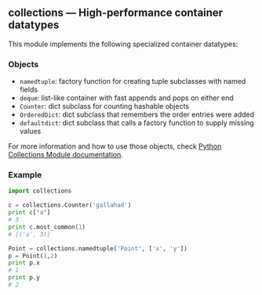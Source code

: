 ##  collections — High-performance container datatypes

This module implements the following specialized container datatypes:

### Objects

* `namedtuple`: factory function for creating tuple subclasses with named fields
* `deque`: list-like container with fast appends and pops on either end
* `Counter`: dict subclass for counting hashable objects
* `OrderedDict`: dict subclass that remembers the order entries were added
* `defaultdict`: dict subclass that calls a factory function to supply missing values

For more information and how to use those objects, check [Python Collections Module documentation](https://docs.python.org/2/library/collections.html).

### Example

```python
import collections

c = collections.Counter('gallahad')
print c["a"]
# 3
print c.most_common(1)
# [('a', 3)]

Point = collections.namedtuple('Point', ['x', 'y'])
p = Point(1,2)
print p.x
# 1
print p.y
# 2
```
